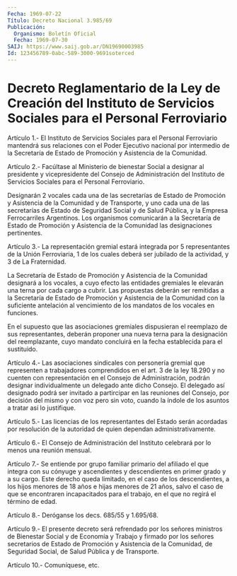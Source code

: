 ```yaml
---
Fecha: 1969-07-22
Título: Decreto Nacional 3.985/69
Publicación:
  Organismo: Boletín Oficial
  Fecha: 1969-07-30
SAIJ: https://www.saij.gob.ar/DN19690003985
Id: 123456789-0abc-589-3000-9691soterced
---
```

# Decreto  Reglamentario  de  la  Ley  de  Creación  del  Instituto de Servicios Sociales para el Personal Ferroviario

<a id="1"></a>
Artículo  1.-  El  Instituto  de Servicios Sociales para el Personal Ferroviario mantendrá sus relaciones con el Poder Ejecutivo nacional por intermedio de la Secretaría  de Estado de Promoción y Asistencia de la Comunidad.

<a id="2"></a>
Artículo  2.- Facúltase al Ministerio de bienestar Social a designar al presidente  y  vicepresidente  del  Consejo de Administración del Instituto  de  Servicios  Sociales  para  el  Personal  Ferroviario.

Designarán  2  vocales  cada  una de las secretarías  de  Estado  de Promoción y Asistencia de la Comunidad  y  de Transporte, y uno cada una  de las secretarías de Estado de Seguridad  Social  y  de  Salud Pública,  y  la  Empresa  Ferrocarriles  Argentinos.  Los organismos comunicarán  a la Secretaría de Estado de Promoción y Asistencia  de la Comunidad las designaciones pertinentes.

<a id="3"></a>
Artículo  3.-  La  representación  gremial  estará  integrada  por 5 representantes  de  la Unión Ferroviaria, 1 de los cuales deberá ser jubilado de la actividad, y 3 de La Fraternidad.

La Secretaría de Estado  de  Promoción  y Asistencia de la Comunidad designará a los vocales, a cuyo efecto las  entidades  gremiales  le elevarán  una  terna por cada cargo a cubrir. Las propuestas deberán ser remitidas a la Secretaría de Estado de Promoción y Asistencia de la Comunidad con  la  suficiente  antelación  al  vencimiento de los mandatos de los vocales en funciones.

En  el  supuesto  que  las  asociaciones  gremiales  dispusieran  el reemplazo  de sus representantes, deberán proponer una  nueva  terna para la designación  del  reemplazante, cuyo mandato concluirá en la fecha establecida para el sustituido.

<a id="4"></a>
Artículo  4.- Las asociaciones sindicales con personería gremial que representen  a  trabajadores  comprendidos  en  el art. 3 de la ley 18.290 y no cuenten con representación en el Consejo de Administración,  podrán  designar individualmente un  delegado  ante dicho  Consejo.  El delegado  así  designado  podrá  ser  invitado a partircipar en las  reuniones  del Consejo, por decisión del mismo y con voz pero sin voto, cuando la  índole de los asuntos a tratar así lo justifique.

<a id="5"></a>
Artículo  5.-  Las  licencias de los representantes del Estado serán acordadas  por  resolución    de  la  autoridad  de  quien  dependan administrativamente.

<a id="6"></a>
Artículo  6.-  El  Consejo de Administración del Instituto celebrará por lo menos una reunión mensual.

<a id="7"></a>
Artículo 7.- Se entiende por grupo familiar primario del afiliado el que  integra con su cónyuge y ascendientes y descendientes en primer grado  y  a su cargo. Este derecho queda limitado, en el caso de los descendientes,  a los hijos menores de 18 años e hijas menores de 21 años, salvo el caso  de  que  se  encontraren  incapacitados para el trabajo, en el que no regirá el término de edad.

<a id="8"></a>
Artículo 8.- Deróganse los decs. 685/55 y 1.695/68.

<a id="9"></a>
Artículo  9.-  El  presente  decreto será refrendado por los señores ministros de Bienestar Social  y de Economía y Trabajo y firmado por los señores secretarios de Estado  de  Promoción  y Asistencia de la Comunidad,  de Seguridad Social, de Salud Pública y  de  Transporte.

<a id="10"></a>
Artículo 10.- Comuníquese, etc.